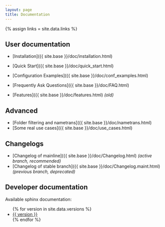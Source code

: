 ```yaml
---
layout: page
title: Documentation
---
```

{% assign links = site.data.links %}

## User documentation

- [Installation]({{ site.base }}/doc/installation.html)
- [Quick Start]({{ site.base }}/doc/quick_start.html)
- [Configuration Examples]({{ site.base }}/doc/conf_examples.html)
- [Frequently Ask Questions]({{ site.base }}/doc/FAQ.html)

- [Features]({{ site.base }}/doc/features.html) *(old)*

## Advanced

- [Folder filtering and nametrans]({{ site.base }}/doc/nametrans.html)
- [Some real use cases]({{ site.base }}/doc/use_cases.html)

## Changelogs

- [Changelog of mainline]({{ site.base }}/doc/Changelog.html) *(active branch, recommended)*
- [Changelog of stable branch]({{ site.base }}/doc/Changelog.maint.html) *(previous branch, deprecated)*

## Developer documentation

Available sphinx documentation:

<ul>
  {% for version in site.data.versions %}
  <li>
    <a href="{{ site.base }}/doc/versions/{{ version }}">{{ version }}</a>
  </li>
  {% endfor %}
</ul>

<!-- DEBUG

{% for doc in site.doc %}
{{ doc.title }}: {{ doc.url }}
{% endfor %}

-->

<!--
vim: ts=2 expandtab
-->
